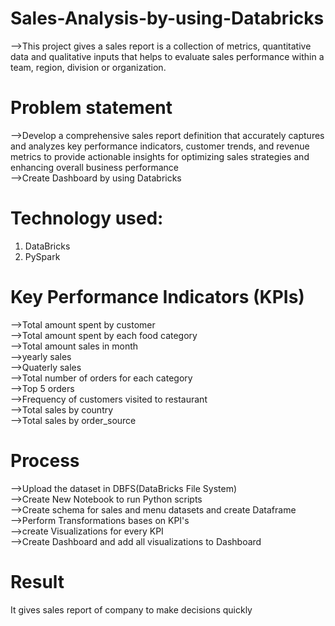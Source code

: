 # Sales-Analysis-by-using-Databricks
-->This project gives a sales report is a collection of metrics, quantitative data and qualitative inputs that helps to evaluate sales performance within a team, region, division or 
organization.<br>
# Problem statement<br>
-->Develop a comprehensive sales report definition that accurately captures and analyzes key performance indicators, customer trends, and revenue metrics to provide actionable insights for optimizing sales strategies and enhancing overall business performance<br>
-->Create Dashboard by using Databricks<br>
# Technology used:<br>
1. DataBricks
2. PySpark
# Key Performance Indicators (KPIs)
-->Total amount spent by customer<br>
-->Total amount spent by each food category<br>
-->Total amount sales in month<br>
-->yearly sales<br>
-->Quaterly sales<br>
-->Total number of orders for each category <br>
-->Top 5 orders<br>
-->Frequency of customers visited to restaurant<br>
-->Total sales by country<br>
-->Total sales by order_source<br>
# Process
-->Upload the dataset in DBFS(DataBricks File System)<br>
-->Create New Notebook to run Python scripts<br>
-->Create schema for sales and menu datasets and create Dataframe<br>
-->Perform Transformations bases on KPI's <br>
-->create Visualizations for every KPI<br>
-->Create Dashboard and add all visualizations to Dashboard<br>
# Result
It gives sales report of company to make decisions quickly
